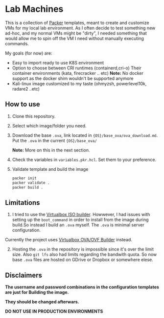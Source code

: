 # Lab Machines

This is a collection of [Packer](https://www.packer.io/) templates, meant to create and customize VMs for my local lab environment.
As I often decide to test something new ad-hoc, and my normal VMs might be "dirty", I needed something that would allow me to spin off the VM I need without manually executing commands.

My goals (for now) are:

- Easy to import ready to use K8S environment
- Option to choose between CRI runtimes (containerd,cri-o)
  Their container environments (kata, firecracker .. etc)
  **Note:** No docker support as the docker shim wouldn't be supported anymore
- Kali-linux image customized to my taste (ohmyzsh, powerlevel10k, radare2 ..etc)

## How to use

1. Clone this repository.
2. Select which image/folder you need.
3. Download the base `.ova`, link located in `{OS}/base_ova/ova_download.md`.
   Put the `.ova` in the current `{OS}/base_ova/`

   **Note:** More on this in the next section.

4. Check the variables in `variables.pkr.hcl`. Set them to your preference.
5. Validate template and build the image
   ```sh
   packer init
   packer validate .
   packer build .
   ```

## Limitations

1. I tried to use the [Virtualbox ISO builder](https://www.packer.io/plugins/builders/virtualbox/iso). Howwever, I had issues with setting up the `boot_command` in order to install from the image during build.So instead I build an `.ova` myself. The `.ova` is minimal server configuration.

Currently the project uses [Virtualbox OVA/OVF Builder](https://www.packer.io/plugins/builders/virtualbox/ovf) instead.

2. Hosting the `.ova` in the repository is impossible since it's over the limit size. Also `git lfs` also had limits regarding the bandwith quota. So now base `.ova` files are hosted on GDrive or Dropbox or somewhere elese.

## Disclaimers

**The username and password combinations in the configuration templates are just for Building the image.**

**They should be changed afterwars.**

**DO NOT USE IN PRODUCTION ENVIRONMENTS**
